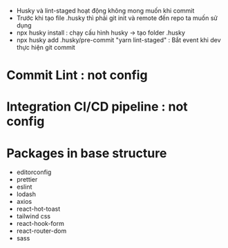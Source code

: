 - Husky và lint-staged hoạt động không mong muốn khi commit
- Trước khi tạo file .husky thì phải git init và remote đến repo ta muốn sử dụng
- npx husky install : chạy cấu hình husky -> tạo folder .husky
- npx husky add .husky/pre-commit "yarn lint-staged" : Bắt event khi dev thực hiện git commit

# Commit Lint : not config

# Integration CI/CD pipeline : not config

# Packages in base structure

- editorconfig
- prettier
- eslint
- lodash
- axios
- react-hot-toast
- tailwind css
- react-hook-form
- react-router-dom
- sass
